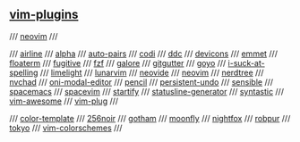 ## [vim-plugins](https://github.com/topics/vim)

/// [neovim](https://github.com/topics/neovim)
///

/// [airline](https://github.com/vim-airline/vim-airline)
/// [alpha](https://github.com/goolord/alpha-nvim)
/// [auto-pairs](https://github.com/jiangmiao/auto-pairs)
/// [codi](https://github.com/metakirby5/codi.vim)
/// [ddc](https://github.com/Shougo/ddc.vim)
/// [devicons](https://github.com/ryanoasis/vim-devicons)
/// [emmet](https://github.com/mattn/emmet-vim)
/// [floaterm](https://github.com/voldikss/vim-floaterm)
/// [fugitive](https://github.com/tpope/vim-fugitive)
/// [fzf](https://github.com/junegunn/fzf.vim)
/// [galore](https://github.com/mhinz/vim-galore)
/// [gitgutter](https://github.com/airblade/vim-gitgutter)
/// [goyo](https://github.com/junegunn/goyo.vim)
/// [i-suck-at-spelling](https://github.com/Pocco81/ISuckAtSpelling.nvim)
/// [limelight](https://github.com/junegunn/limelight.vim)
/// [lunarvim](https://github.com/LunarVim/LunarVim)
/// [neovide](https://github.com/Kethku/neovide)
/// [neovim](https://github.com/neovim/neovim)
/// [nerdtree](https://github.com/preservim/nerdtree)
/// [nvchad](https://github.com/NvChad/NvChad)
/// [oni-modal-editor](https://github.com/onivim/oni)
/// [pencil](https://github.com/preservim/vim-pencil)
/// [persistent-undo](https://jovicailic.org/2017/04/vim-persistent-undo/)
/// [sensible](https://github.com/tpope/vim-sensible)
/// [spacemacs](https://www.spacemacs.org/)
/// [spacevim](https://spacevim.org/)
/// [startify](https://github.com/mhinz/vim-startify)
/// [statusline-generator](https://www.tdaly.co.uk/projects/vim-statusline-generator/)
/// [syntastic](https://github.com/vim-syntastic/syntastic)
/// [vim-awesome](https://vimawesome.com/)
/// [vim-plug](https://github.com/junegunn/vim-plug)
///

/// [color-template](https://github.com/lifepillar/vim-colortemplate)
/// [256noir](https://github.com/andreasvc/vim-256noir)
/// [gotham](https://github.com/whatyouhide/vim-gotham)
/// [moonfly](https://github.com/bluz71/vim-moonfly-colors)
/// [nightfox](https://github.com/EdenEast/nightfox.nvim)
/// [robpur](https://github.com/skurob/robpur-vim)
/// [tokyo](https://github.com/folke/tokyonight.nvim)
/// [vim-colorschemes](https://vimcolorschemes.com/)
///

